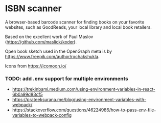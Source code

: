 # ISBN scanner

A browser-based barcode scanner for finding books on your favorite websites, such as GoodReads, your local library and local book retailers.

Based on the excellent work of Paul Maslov (https://github.com/maslick/koder).

Open book sketch used in the OpenGraph meta is by https://www.freepik.com/author/rochakshukla.

Icons from https://icomoon.io/

### TODO: add .env support for multiple environments

- https://trekinbami.medium.com/using-environment-variables-in-react-6b0a99d83cf5
- https://prateeksurana.me/blog/using-environment-variables-with-webpack/
- https://stackoverflow.com/questions/46224986/how-to-pass-env-file-variables-to-webpack-config